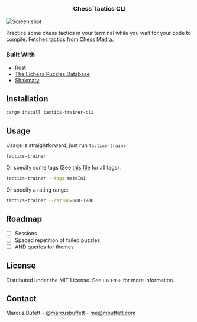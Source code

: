 

<!-- PROJECT LOGO -->
<br />
<p align="center">

  <h3 align="center">Chess Tactics CLI</h3>
</p>



![Screen shot](./assets/usage.gif)

Practice some chess tactics in your terminal while you wait for your code to
compile. Fetches tactics from [Chess Madra](https://chessmadra.com).


### Built With

* Rust
* [The Lichess Puzzles Database](https://database.lichess.org/#puzzles)
* [Shakmaty](https://github.com/niklasf/shakmaty)

## Installation

```sh
cargo install tactics-trainer-cli
```

<!-- USAGE EXAMPLES -->
## Usage

Usage is straightforward, just run `tactics-trainer`

```sh
tactics-trainer
```
Or specify some tags (See [this
file](https://github.com/ornicar/lila/blob/master/translation/source/puzzleTheme.xml) for all tags):
```sh
tactics-trainer --tags mateIn1
```

Or specify a rating range:
```sh
tactics-trainer --rating=600-1200
```

<!-- ROADMAP -->
## Roadmap

- [ ] Sessions
- [ ] Spaced repetition of failed puzzles
- [ ] AND queries for themes

<!-- LICENSE -->
## License

Distributed under the MIT License. See `LICENSE` for more information.


<!-- CONTACT -->
## Contact

Marcus Bufett - [@marcusbuffett](https://twitter.com/marcusbuffett) - me@mbuffett.com
